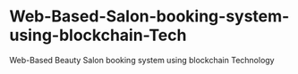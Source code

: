 # Web-Based-Salon-booking-system-using-blockchain-Tech
Web-Based Beauty Salon booking system using blockchain Technology

